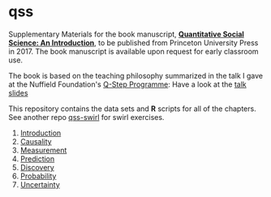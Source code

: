 # qss
Supplementary Materials for the book manuscript, **[Quantitative Social Science: An Introduction](http://press.princeton.edu/titles/11025.html)**, to be published from Princeton University Press in 2017. The book manuscript is available upon request for early classroom use.

The book is based on the teaching philosophy summarized in the talk I gave at the Nuffield Foundation's [Q-Step Programme](http://www.nuffieldfoundation.org/q-step): Have a look at the [talk slides](http://imai.princeton.edu/talk/files/Q-Step15.pdf)

This repository contains the data sets and **R** scripts for all of the chapters.  See another repo [qss-swirl](../../../qss-swirl) for swirl exercises.

1. [Introduction](INTRO)
2. [Causality](CAUSALITY)
3. [Measurement](MEASUREMENT)
4. [Prediction](PREDICTION)
5. [Discovery](DISCOVERY)
6. [Probability](PROBABILITY)
7. [Uncertainty](UNCERTAINTY)
